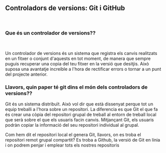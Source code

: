 ## Controladors de versions: Git i GitHub

</br>

### Que és un controlador de versions??

</br>

Un controlador de versions és un sistema que registra els canvis realitzats en un fitxer o conjunt d'aquests en tot moment, de manera que sempre puguis recuperar una copia del teu fitxer en la versió que desitjis. Això suposa una avantatje increible a l'hora de rectificar errors o tornar a un punt del projecte anterior.

### Llavors, quin paper té git dins el món dels controladors de versions??

Git és un sistema distribuït. Això vol dir que està dissenyat perque tot un equip treballi a l'hora sobre un repositori. La diferencia es que Git el que fa és crear una còpia del repositori grupal de treball al entorn de treball local que serà sobre el que els usuaris facin canvis. Mitjançant Git, els usuaris podràn copiar la informació del seu repositori individual al grupal.

Com hem dit el repositori local el genera Git, llavors, on es troba el repositori remot grupal compartit? Es troba a Github, la versió de Git en línia i on podrem penjar i emplear tots els nostres repositoris